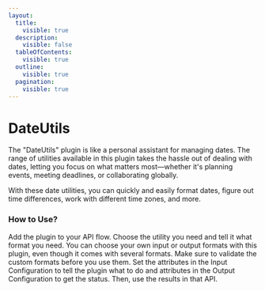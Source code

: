 ```yaml
---
layout:
  title:
    visible: true
  description:
    visible: false
  tableOfContents:
    visible: true
  outline:
    visible: true
  pagination:
    visible: true
---
```


# DateUtils

The "DateUtils" plugin is like a personal assistant for managing dates. The range of utilities available in this plugin takes the hassle out of dealing with dates, letting you focus on what matters most—whether it's planning events, meeting deadlines, or collaborating globally.

With these date utilities, you can quickly and easily format dates, figure out time differences, work with different time zones, and more.

### How to Use?

Add the plugin to your API flow. Choose the utility you need and tell it what format you need. You can choose your own input or output formats with this plugin, even though it comes with several formats. Make sure to validate the custom formats before you use them. Set the attributes in the Input Configuration to tell the plugin what to do and attributes in the Output Configuration to get the status. Then, use the results in that API.
